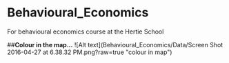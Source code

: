 # Behavioural_Economics
For behavioural economics course at the Hertie School

##**Colour in the map...**
![Alt text](Behavioural_Economics/Data/Screen Shot 2016-04-27 at 6.38.32 PM.png?raw=true "colour in map")
